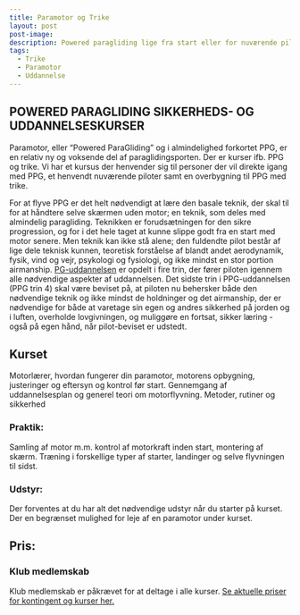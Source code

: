 ```yaml
---
title: Paramotor og Trike
layout: post
post-image:
description: Powered paragliding lige fra start eller for nuværende piloter.
tags:
  - Trike
  - Paramotor
  - Uddannelse
---
```


## POWERED PARAGLIDING SIKKERHEDS- OG UDDANNELSESKURSER
Paramotor, eller “Powered ParaGliding” og i almindelighed forkortet PPG, er en relativ ny og voksende del af paraglidingsporten. Der er kurser ifb. PPG og trike. Vi har et kursus der henvender sig til personer der vil direkte igang med PPG, et henvendt nuværende piloter samt en overbygning til PPG med trike.

For at flyve PPG er det helt nødvendigt at lære den basale teknik, der skal til for at håndtere selve skærmen uden motor; en teknik, som deles med almindelig paragliding. Teknikken er forudsætningen for den sikre progression, og for i det hele taget at kunne slippe godt fra en start med motor senere. 
Men teknik kan ikke stå alene; den fuldendte pilot består af lige dele teknisk kunnen, teoretisk forståelse af blandt andet aerodynamik, fysik, vind og vejr, psykologi og fysiologi, og ikke mindst en stor portion airmanship. [PG-uddannelsen](./Pilot-Uddannelsen) er opdelt i fire trin, der fører piloten igennem alle nødvendige aspekter af uddannelsen. 
Det sidste trin i PPG-uddannelsen (PPG trin 4) skal være beviset på, at piloten nu behersker både den nødvendige teknik og ikke mindst de holdninger og det airmanship, der er nødvendige for både at varetage sin egen og andres sikkerhed på jorden og i luften, overholde lovgivningen, og muliggøre en fortsat, sikker læring -også på egen hånd, når pilot-beviset er udstedt.

## Kurset
Motorlærer, hvordan fungerer din paramotor, motorens opbygning, justeringer
og eftersyn og kontrol før start. Gennemgang af uddannelsesplan og generel teori om motorflyvning. Metoder, rutiner og sikkerhed

### Praktik:
Samling af motor m.m. kontrol af motorkraft inden start, montering af skærm. Træning i forskellige typer af starter, landinger og selve flyvningen til sidst.

### Udstyr:
Der forventes at du har alt det nødvendige udstyr når du starter på kurset.
Der en begrænset mulighed for leje af en paramotor under kurset.

## Pris:
### Klub medlemskab
Klub medlemskab er påkrævet for at deltage i alle kurser. [Se aktuelle priser for kontingent og kurser her.](./Hvad-koster-det)